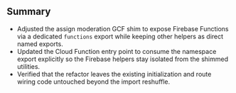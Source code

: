 ## Summary
- Adjusted the assign moderation GCF shim to expose Firebase Functions via a dedicated `functions` export while keeping other helpers as direct named exports.
- Updated the Cloud Function entry point to consume the namespace export explicitly so the Firebase helpers stay isolated from the shimmed utilities.
- Verified that the refactor leaves the existing initialization and route wiring code untouched beyond the import reshuffle.
